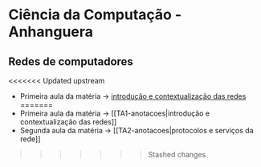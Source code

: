 # Ciência da Computação - Anhanguera

## Redes de computadores
<<<<<<< Updated upstream
- Primeira aula da matéria -> [introdução e contextualização das redes](./Redes-de-computadores/TA1-anotacoes.md)
=======
- Primeira aula da matéria -> [[TA1-anotacoes|introdução e contextualização das redes]]
- Segunda aula da matéria -> [[TA2-anotacoes|protocolos e serviços da rede]]
>>>>>>> Stashed changes
